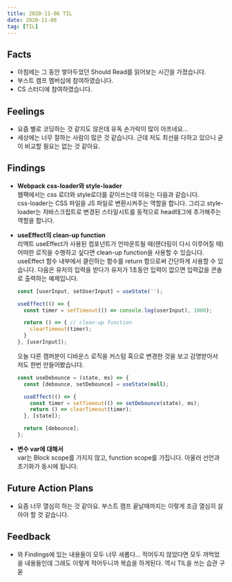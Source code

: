 ```yaml
---
title: 2020-11-06 TIL
date: 2020-11-06
tag: [TIL]
---
```


## Facts

- 아침에는 그 동안 쌓아두었던 Should Read를 읽어보는 시간을 가졌습니다.
- 부스트 캠프 멤버십에 참여하였습니다.
- CS 스터디에 참여하였습니다.

## Feelings

- 요즘 별로 코딩하는 것 같지도 않은데 유독 손가락이 많이 아프네요...
- 세상에는 너무 잘하는 사람이 많은 것 같습니다. 근데 저도 최선을 다하고 있으니 굳이 비교할 필요는 없는 것 같아요.

## Findings

- **Webpack css-loader와 style-loader**  
  웹팩에서는 css 로더와 style로더를 같이쓰는데 이유는 다음과 같습니다.  
  css-loader는 CSS 파일을 JS 파일로 변환시켜주는 역할을 합니다. 그리고 style-loader는 자바스크립트로 변경된 스타일시트를 동적으로 head태그에 추가해주는 역할을 합니다.
- **useEffect의 clean-up function**  
  리액트 useEffect가 사용된 컴포넌트가 언마운트될 때(렌더링이 다시 이루어질 때) 어떠한 로직을 수행하고 싶다면 clean-up function을 사용할 수 있습니다. useEffect 함수 내부에서 클린하는 함수를 return 함으로써 간단하게 사용할 수 있습니다.
  다음은 유저의 입력을 받다가 유저가 1초동안 입력이 없으면 입력값을 콘솔로 출력하는 예제입니다.  

    ```js
    const [userInput, setUserInput] = useState('');

    useEffect(() => {
      const timer = setTimeout(() => console.log(userInput), 1000);

      return () => { // clean-up function
        clearTimeout(timer);
      }
    }, [userInput]);
    ```

    오늘 다른 캠퍼분이 디바운스 로직을 커스텀 훅으로 변경한 것을 보고 감명받아서 저도 한번 만들어봤습니다.

    ```js
    const useDebounce = (state, ms) => {
      const [debounce, setDebounce] = useState(null);

      useEffect(() => {
        const timer = setTimeout(() => setDebounce(state), ms);
        return () => clearTimeout(timer);
      }, [state]);

      return [debounce];
    };
    ```

- **변수 var에 대해서**  
  var는 Block scope를 가지지 않고, function scope를 가집니다. 아울러 선언과 초기화가 동시에 됩니다.

## Future Action Plans

- 요즘 너무 열심히 하는 것 같아요. 부스트 캠프 끝날때까지는 이렇게 조금 열심히 살아야 할 것 같습니다.

## Feedback

- 와 Findings에 있는 내용들이 모두 너무 새롭다... 적어두지 않았다면 모두 까먹었을 내용들인데 그래도 이렇게 적어두니까 복습을 하게된다. 역시 TIL을 쓰는 습관 구욷
